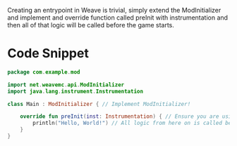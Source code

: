 Creating an entrypoint in Weave is trivial, simply extend the ModInitializer and implement and override function called preInit with instrumentation and then all of that logic will be called before the game starts.
# Code Snippet
```kotlin
package com.example.mod

import net.weavemc.api.ModInitializer
import java.lang.instrument.Instrumentation

class Main : ModInitializer { // Implement ModInitializer!

    override fun preInit(inst: Instrumentation) { // Ensure you are using an override function with instrumentation parameters
        println("Hello, World!") // All logic from here on is called before the game starts.
    }
}
```
